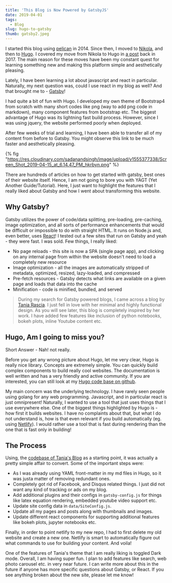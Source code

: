 ```yaml
---
title: 'This Blog is Now Powered by GatsbyJS'
date: 2019-04-01
tags:
  - Blog
slug: hugo-to-gatsby
thumb: gatsby2.jpeg
---
```


I started this blog using [pelican](https://blog.getpelican.com/) in 2014. Since then, I moved to
[Nikola](https://getnikola.com/), and then to [Hugo](https://gohugo.io/). I covered my move from
Nikola to Hugo in [a post](/blog/nikola-to-hugo) back in 2017. The main reason for these moves have been
my constant quest for learning something new and making this platform simple and aesthetically
pleasing.

Lately, I have been learning a lot about javascript and react in particular. Naturally,
my next question was, could I use react in my blog as well? And that brought me to -
[Gatsby](https://www.gatsbyjs.org/)!

I had quite a bit of fun with Hugo. I developed my own theme of Bootstrap4 from scratch with many
short codes like png (way to add png code in markdown), many component features from bootstrap etc.
The biggest advantage of Hugo was its lightning fast build process. However, since I was using
jquery, the website performed poorly when deployed.

After few weeks of trial and learning, I have been able to transfer all of my content from before
to Gatsby. You might observe this link to be much faster and aesthetically pleasing.

{% fig "https://res.cloudinary.com/sadanandsingh/image/upload/v1555377338/Screen_Shot_2019-04-15_at_6.14.47_PM_hkrbyn.png" %}

There are hundreds of articles on how to get started with gatsby, best ones of their website
itself. Hence, I am not going to bore you with YAGT (Yet Another Guide/Tutorial). Here, I just want
to highlight the features that I really liked about Gatsby and how I went about transforming this
website.

## Why Gatsby?

Gatsby utilizes the power of code/data splitting, pre-loading, pre-caching, image optimization, and
all sorts of performance enhancements that would be difficult or impossible to do with straight
HTML. It runs on Node.js and, even better, uses [React](https://reactjs.org/)! I tested out a few
sites that run on Gatsby and yeah - they were fast. I was sold. Few things, I really liked:

- No page reloads - this site is now a SPA (single page app), and clicking on any internal page
  from within the website doesn't need to load a completely new resource
- Image optimization - all the images are automatically stripped of metadata, optimized, resized,
  lazy-loaded, and compressed
- Pre-fetch resources - Gatsby detects what links are available on a given page and loads that data
  into the cache
- Minification - code is minified, bundled, and served

> During my search for Gatsby powered blogs, I came across a blog by
> [Tania Rascia](https://www.taniarascia.com/migrating-from-wordpress-to-gatsby/). I just fell in
> love with her minimal and highly functional design. As you will see later, this blog is
> completely inspired by her work. I have added few features like inclusion of python notebooks,
> bokeh plots, inline Youtube content etc.

## Hugo, Am I going to miss you?

Short Answer - Nah! not really.

Before you get any wrong picture about Hugo, let me very clear, Hugo is really nice library.
Concepts are extremely simple. You can quickly build complex components to build really cool
websites. The documentation is well written and has a very friendly and active community. If you
are interested, you can still look at my
[Hugo code base on github](https://github.com/sadanand-singh/Blog).

My main concern was the underlying technology. I have rarely seen people using golang for any web
programming. Javascript, and in particular react is just omnipresent! Naturally, I wanted to use a
tool that just uses things that I use everywhere else. One of the biggest things highlighted by
Hugo is - how first it builds websites. I have no complaints about that, but what I do not
understand is, how is that even relevant if you build automatically (eg. using
[Netlify](https://www.netlify.com/)). I would rather use a tool that is fast during rendering than
the one that is fast only in building!

## The Process

Using, the [codebase of Tania's Blog](https://github.com/taniarascia/taniarascia.com/) as a
starting point, it was actually a pretty simple affair to convert. Some of the important steps
were:

- As I was already using YAML front-matter in my md files in Hugo, so it was justa matter of
  removing redundant ones.
- Completely got rid of Facebook, and Disqus related things. I just did not want any kind of
  tracking or ads on my blog.
- Add additional plugins and their configs in `gatsby-config.js` for things like latex equation
  rendering, embedded youtube video support etc.
- Update site config data in `data/SiteConfig.js`.
- Update all my pages and posts along with thumbnails and images.
- Update different react components for supporting additional features like bokeh plots, jupyter
  notebooks etc.

Finally, in order to point netlify to my new repo, I had to first delete my old website and create
a new one. Netlify is smart to automatically figure out what commands to use for building your
content. And voila!

One of the features of Tania's theme that I am really liking is toggled Dark mode. Overall, I am
having super fun. I plan to add features like search, web photo carousel etc. in very near future.
I can write more about this in the future if anyone has more specific questions about Gatsby, or
React. If you see anything broken about the new site, please let me know!

